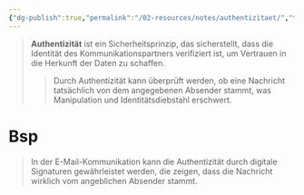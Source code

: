 ```yaml
---
{"dg-publish":true,"permalink":"/02-resources/notes/authentizitaet/","tags":["it-sicherheit"],"noteIcon":"","updated":"2024-11-04T08:49:49.080+01:00"}
---
```


>**Authentizität** ist ein Sicherheitsprinzip, das sicherstellt, dass die Identität des Kommunikationspartners verifiziert ist, um Vertrauen in die Herkunft der Daten zu schaffen. 
>>Durch Authentizität kann überprüft werden, ob eine Nachricht tatsächlich von dem angegebenen Absender stammt, was Manipulation und Identitätsdiebstahl erschwert.

# Bsp
 >In der E-Mail-Kommunikation kann die Authentizität durch digitale Signaturen gewährleistet werden, die zeigen, dass die Nachricht wirklich vom angeblichen Absender stammt.